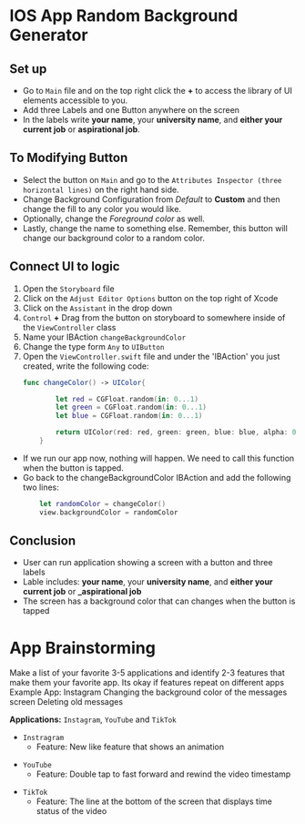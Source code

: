 # **IOS App Random Background Generator**
 


## Set up
* Go to `Main` file and on the top right click the **+** to access the library of UI elements accessible to you.
* Add three Labels and one Button anywhere on the screen
* In the labels write **your name**, your **university name**, and **either your current job** or **aspirational job**.



## To Modifying Button 
* Select the button on `Main` and go to the `Attributes Inspector (three horizontal lines)` on the right hand side.
* Change Background Configuration from _Default_ to **Custom** and then change the fill to any color you would like.
* Optionally, change the _Foreground color_ as well.
* Lastly, change the name to something else. Remember, this button will change our background color to a random color.



## Connect UI to logic 
1. Open the `Storyboard` file
1. Click on the `Adjust Editor Options` button on the top right of Xcode
1. Click on the `Assistant` in the drop down
1. `Control` **+** Drag from the button on storyboard to somewhere inside of the `ViewController` class
1. Name your IBAction `changeBackgroundColor`
1. Change the type form `Any` to `UIButton`
1. Open the `ViewController.swift` file and under the 'IBAction' you just created, write the following code:
    ```swift
    func changeColor() -> UIColor{

            let red = CGFloat.random(in: 0...1)
            let green = CGFloat.random(in: 0...1)
            let blue = CGFloat.random(in: 0...1)

            return UIColor(red: red, green: green, blue: blue, alpha: 0.5)
        }
    ```

* If we run our app now, nothing will happen. We need to call this function when the button is tapped.
* Go back to the changeBackgroundColor IBAction and add the following two lines:
    ```swift
        let randomColor = changeColor()
        view.backgroundColor = randomColor
    ```


## Conclusion
* User can run application showing a screen with a button and three labels
* Lable includes: **your name**, your **university name**, and **either your current job** or **_aspirational job**
* The screen has a background color that can changes when the button is tapped




# App Brainstorming
Make a list of your favorite 3-5 applications and identify 2-3 features that make them your favorite app. Its okay if features repeat on different apps
Example App: Instagram
Changing the background color of the messages screen
Deleting old messages

**Applications:** `Instagram`, `YouTube` and `TikTok`
- `Instragram`
    - Feature: New like feature that shows an animation 
* `YouTube`
    * Feature: Double tap to fast forward and rewind the video timestamp
- `TikTok`
    - Feature: The line at the bottom of the screen that displays time status of the video
